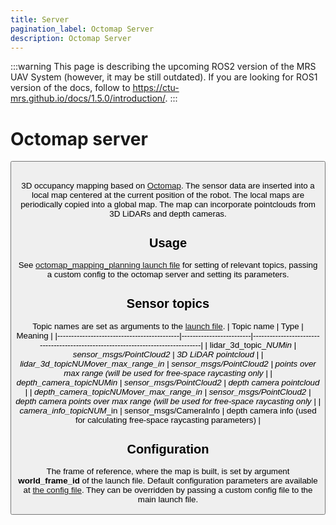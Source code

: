 ```yaml
---
title: Server
pagination_label: Octomap Server
description: Octomap Server
---
```


:::warning
This page is describing the upcoming ROS2 version of the MRS UAV System (however, it may be still outdated). If you are looking for ROS1 version of the docs, follow to https://ctu-mrs.github.io/docs/1.5.0/introduction/.
:::

# Octomap server

<Button label="🔗 mrs_octomap_server repository" link="https://github.com/ctu-mrs/mrs_octomap_server" block /><br />

3D occupancy mapping based on [Octomap](https://octomap.github.io/). The sensor data are inserted into a local map centered at the current position of the robot. The local maps are periodically copied into a global map. The map can incorporate pointclouds from 3D LiDARs and depth cameras.

## Usage
See [octomap_mapping_planning launch file](https://github.com/ctu-mrs/mrs_octomap_mapping_planning/blob/master/ros_packages/mrs_octomap_mapping_planning/launch/mapplan.launch) for setting of relevant topics, passing a custom config to the octomap server and setting its parameters.

## Sensor topics
Topic names are set as arguments to the [launch file](https://github.com/ctu-mrs/mrs_octomap_server/blob/master/launch/octomap.launch).
| Topic name                                 | Type                    | Meaning                                                                          |
|--------------------------------------------|-------------------------|----------------------------------------------------------------------------------|
| lidar_3d_topic_*NUM*_in                    | sensor_msgs/PointCloud2 | 3D LiDAR pointcloud                                                              |
| lidar_3d_topic_*NUM*_over_max_range_in     | sensor_msgs/PointCloud2 | points over max range (will be used for free-space raycasting only               |
| depth_camera_topic_*NUM*_in                | sensor_msgs/PointCloud2 | depth camera pointcloud                                                          |
| depth_camera_topic_*NUM*_over_max_range_in | sensor_msgs/PointCloud2 | depth camera points over max range (will be used for free-space raycasting only  |
| camera_info_topic_*NUM*_in                 | sensor_msgs/CameraInfo  | depth camera info (used for calculating free-space raycasting parameters)        |

## Configuration
The frame of reference, where the map is built, is set by argument **world_frame_id** of the launch file.
Default configuration parameters are available at [the config file](https://github.com/ctu-mrs/mrs_octomap_server/blob/master/config/default.yaml). They can be overridden by passing a custom config file to the main launch file.
